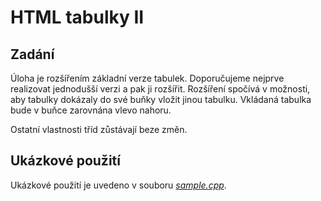# HTML tabulky II
## Zadání
Úloha je rozšířením základní verze tabulek. Doporučujeme nejprve realizovat jednodušší verzi a pak ji rozšířit. Rozšíření spočívá v možnosti, aby tabulky dokázaly do své buňky vložit jinou tabulku. Vkládaná tabulka bude v buňce zarovnána vlevo nahoru.

Ostatní vlastnosti tříd zůstávají beze změn.

## Ukázkové použití
Ukázkové použití je uvedeno v souboru [_sample.cpp_](sample.cpp).